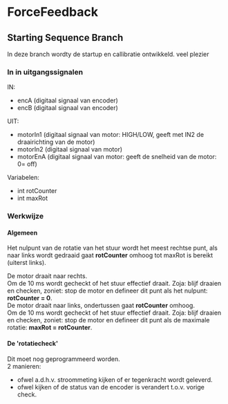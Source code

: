 # ForceFeedback
## Starting Sequence Branch
In deze branch wordty de startup en callibratie ontwikkeld.
veel plezier
### In in uitgangssignalen
IN: 
- encA (digitaal signaal van encoder)
- encB (digitaal signaal van encoder)    

UIT:
- motorIn1 (digitaal signaal van motor: HIGH/LOW, geeft met IN2 de draairichting van de motor)
- motorIn2 (digitaal signaal van motor)
- motorEnA (digitaal signaal van motor: geeft de snelheid van de motor: 0= off)  

Variabelen:
- int rotCounter
- int maxRot

### Werkwijze

#### Algemeen
Het nulpunt van de rotatie van het stuur wordt het meest rechtse punt, als naar links wordt gedraaid gaat **rotCounter** omhoog tot maxRot is bereikt (uiterst links).

De motor draait naar rechts.  
Om de 10 ms wordt gecheckt of het stuur effectief draait. Zoja: blijf draaien en checken, zoniet: stop de motor en defineer dit punt als het nulpunt: **rotCounter = 0**.  
De motor draait naar links, ondertussen gaat **rotCounter** omhoog.  
Om de 10 ms wordt gecheckt of het stuur effectief draait. Zoja: blijf draaien en checken, zoniet: stop de motor en defineer dit punt als de maximale rotatie: **maxRot = rotCounter**.  
#### De 'rotatiecheck'
Dit moet nog geprogrammeerd worden.  
2 manieren:  
- ofwel a.d.h.v. stroommeting kijken of er tegenkracht wordt geleverd.
- ofwel kijken of de status van de encoder is verandert t.o.v. vorige check.




